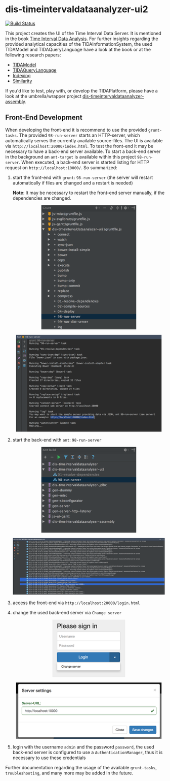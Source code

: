 # dis-timeintervaldataanalyzer-ui2
[![Build Status](https://travis-ci.org/pmeisen/dis-timeintervaldataanalyzer-ui2.svg?branch=master)](https://travis-ci.org/pmeisen/dis-timeintervaldataanalyzer-ui2)

This project creates the UI of the Time Interval Data Server. It is mentioned in the book [Time Interval Data Analysis](https://www.amazon.com/Analyzing-Time-Interval-Data-Introducing/dp/3658157275).
For further insights regarding the provided analytical capacities of the TIDAInformationSystem, the used TIDAModel and TIDAQueryLanguage have a look at the book or at the following research papers:

- [TIDAModel](https://www.researchgate.net/publication/266733554_Modeling_and_Processing_of_Time_Interval_Data_for_Data-Driven_Decision_Support)
- [TIDAQueryLanguage](https://www.researchgate.net/publication/275828232_TIDAQL_A_Query_Language_enabling_On-line_Analytical_Processing_of_Time_Interval_Data)
- [Indexing](https://www.researchgate.net/publication/274897254_Bitmap-Based_On-Line_Analytical_Processing_of_Time_Interval_Data)
- [Similarity](https://www.researchgate.net/publication/283712168_Similarity_Search_of_Bounded_TIDASETs_within_Large_Time_Interval_Databases)

If you'd like to test, play with, or develop the TIDAPlatform, please have a look at the umbrella/wrapper project [dis-timeintervaldataanalyzer-assembly](https://github.com/pmeisen/dis-timeintervaldataanalyzer-assembly).

## Front-End Development

When developing the front-end it is recommend to use the provided `grunt-tasks`. The provided `98-run-server` starts an HTTP-server, which automatically serves the currently available source-files. 
The UI is available via `http://localhost:20000/index.html`. To test the front-end it may be necessary to have a back-end server available. To start a back-end server in the background an `ant-target`
is available within this project `98-run-server`. When executed, a back-end server is started listing for HTTP request on `http://localhost:10000/`. So summarized:

1. start the front-end with `grunt`: `98-run-server` (the server will restart automatically if files are changed and a restart is needed)

   **Note**: It may be necessary to restart the front-end server manually, if the dependencies are changed.

   <p align="center">
     <img src="https://raw.githubusercontent.com/pmeisen/dis-timeintervaldataanalyzer-ui2/master/docs/intellij-grunt-run-server.png" alt="Start UI server" width="300">
   </p>

   <p align="center">
     <img src="https://raw.githubusercontent.com/pmeisen/dis-timeintervaldataanalyzer-ui2/master/docs/intellij-grunt-started.png" alt="Started UI server" width="460">
   </p>

2. start the back-end with `ant`: `98-run-server`

   <p align="center">
     <img src="https://raw.githubusercontent.com/pmeisen/dis-timeintervaldataanalyzer-ui2/master/docs/intellij-ant-run-server.png" alt="Start back-end server" width="300">
   </p>
   
   <p align="center">
     <img src="https://raw.githubusercontent.com/pmeisen/dis-timeintervaldataanalyzer-ui2/master/docs/intellij-ant-started.png" alt="Started back-end server" width="600">
   </p>
   
3. access the front-end via `http://localhost:20000/login.html`
4. change the used back-end server via `Change server`

   <p align="center">
     <img src="https://raw.githubusercontent.com/pmeisen/dis-timeintervaldataanalyzer-ui2/master/docs/tida-change-server.png" alt="Change Server" width="230">
   </p>

   <p align="center">
     <img src="https://raw.githubusercontent.com/pmeisen/dis-timeintervaldataanalyzer-ui2/master/docs/tida-server-settings.png" alt="Server Settings" width="460">
   </p>

5. login with the username `admin` and the password `password`, the used back-end server is configured to use a `AuthenticationManager`, thus it is necessary to use these credentials

Further documentation regarding the usage of the available `grunt-tasks`, `troubleshooting`, and many more may be added in the future.